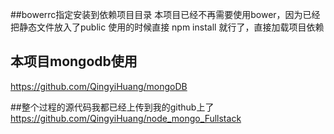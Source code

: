 
##bowerrc指定安装到依赖项目目录
本项目已经不再需要使用bower，因为已经把静态文件放入了public
使用的时候直接
	npm install 就行了，直接加载项目依赖

## 本项目mongodb使用
https://github.com/QingyiHuang/mongoDB

##整个过程的源代码我都已经上传到我的github上了
https://github.com/QingyiHuang/node_mongo_Fullstack